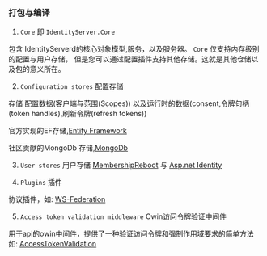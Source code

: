 ### 打包与编译

1. `Core` 即 `IdentityServer.Core`

包含 IdentityServerd的核心对象模型,服务，以及服务器。 `Core` 仅支持内存级别的配置与用户存储，
但是您可以通过配置插件支持其他存储。这就是其他仓储以及包的意义所在。

2. `Configuration stores` 配置存储

存储 配置数据(客户端与范围(Scopes)) 以及运行时的数据(consent,令牌句柄(token handles),刷新令牌(refresh tokens))

官方实现的EF存储,[Entity Framework](https://github.com/identityserver/IdentityServer3.EntityFramework)

社区贡献的MongoDb 存储,[MongoDb](https://github.com/jageall/IdentityServer.v3.MongoDb)

3. `User stores` 用户存储 [MembershipReboot](https://github.com/identityserver/IdentityServer3.MembershipReboot) 与 [Asp.net Identity](https://github.com/identityserver/IdentityServer3.AspNetIdentity)

4. `Plugins` 插件

  协议插件，如: [WS-Federation](https://github.com/identityserver/IdentityServer3.WsFederation)

5. `Access token validation middleware` Owin访问令牌验证中间件

用于api的owin中间件，提供了一种验证访问令牌和强制作用域要求的简单方法
如: [AccessTokenValidation](https://github.com/IdentityServer/IdentityServer3.AccessTokenValidation)
